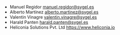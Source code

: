 - Manuel Regidor <manuel.regidor@sygel.es>
- Alberto Martínez <alberto.martinez@sygel.es>
- Valentin Vinagre <valentin.vinagre@sygel.es>
- Harald Panten <harald.panten@sygel.es>
- Heliconia Solutions Pvt. Ltd <https://www.heliconia.io>

